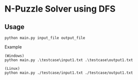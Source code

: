 # N-Puzzle Solver using DFS

## Usage

```
python main.py input_file output_file
```

Example

```
(Windows)
python main.py .\testcase\input1.txt .\testcase\output1.txt 

(Linux)
python main.py ./testcase/input1.txt ./testcase/output1.txt 
```